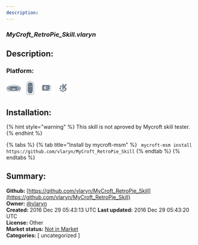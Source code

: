 ```yaml
---
description: 
---
```


### _MyCroft_RetroPie_Skill.vlaryn_  
## Description:  
  
  
  
### Platform:  
 ![Mark I](../.gitbook/assets/mark-1-icon.png)  ![Mark II](../.gitbook/assets/mark-2-icon.png)  ![Picroft](../.gitbook/assets/picroft-icon.png)  ![plasmoid](../.gitbook/assets/kde.png)   
## Installation:  
{% hint style="warning" %}
This skill is not aproved by Mycroft skill tester.
{% endhint %}
    
{% tabs %}
{% tab title="Install by mycroft-msm" %}
``` mycroft-msm install https://github.com/vlaryn/MyCroft_RetroPie_Skill```
{% endtab %}
  {% endtabs %}
    
## Summary:  
**Github:** [https://github.com/vlaryn/MyCroft_RetroPie_Skill](https://github.com/vlaryn/MyCroft_RetroPie_Skill)  
**Owner:** [@vlaryn](https://github.com/vlaryn)  
**Created:** 2016 Dec 29 05:43:13 UTC  **Last updated:** 2016 Dec 29 05:43:20 UTC  
**License:** Other  
**Market status:** [Not in Market](https://market.mycroft.ai/skill/)  
**Categories:** [ uncategorized ]   
